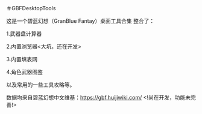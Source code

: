 ＃GBFDesktopTools

这是一个碧蓝幻想（GranBlue Fantay）桌面工具合集 整合了：

1.武器盘计算器

2.内置浏览器<大坑，还在开发>

3.内置填表网

4.角色武器图鉴

以及常用的一些工具攻略等。

数据均来自碧蓝幻想中文维基：https://gbf.huijiwiki.com/
<!尚在开发，功能未完善!>
